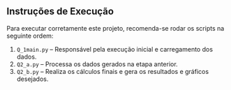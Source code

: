 ## Instruções de Execução

Para executar corretamente este projeto, recomenda-se rodar os scripts na seguinte ordem:

1. `Q_1main.py` – Responsável pela execução inicial e carregamento dos dados.
2. `Q2_a.py` – Processa os dados gerados na etapa anterior.
3. `Q2_b.py` – Realiza os cálculos finais e gera os resultados e gráficos desejados.


